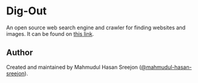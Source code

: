 # Dig-Out

An open source web search engine and crawler for finding websites and images.
It can be found on [this link](https://dig-out.ml/).

## Author

Created and maintained by Mahmudul Hasan Sreejon ([@mahmudul-hasan-sreejon](http://mahmudulhasansreejon.ml/)).
